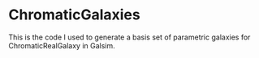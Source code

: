 # ChromaticGalaxies

This is the code I used to generate a basis set of parametric galaxies for ChromaticRealGalaxy in Galsim.